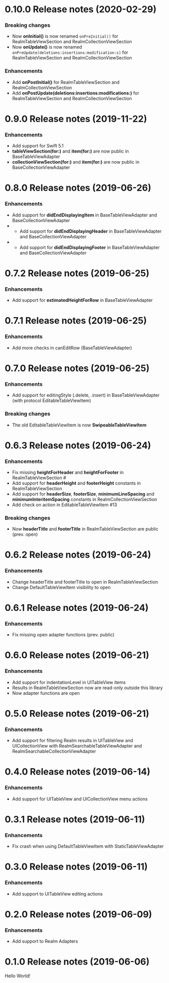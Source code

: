 0.10.0 Release notes (2020-02-29)
=============================================================
### Breaking changes
* Now **onInitial()** is now renamed `onPreInitial()` for RealmTableViewSection and RealmCollectionViewSection
* Now **onUpdate()** is now renamed `onPreUpdate(deletions:insertions:modification:s)` for RealmTableViewSection and RealmCollectionViewSection

### Enhancements
* Add **onPostInitial()** for RealmTableViewSection and RealmCollectionViewSection
* Add **onPostUpdate(deletions:insertions:modifications:)** for RealmTableViewSection and RealmCollectionViewSection

0.9.0 Release notes (2019-11-22)
=============================================================
### Enhancements
* Add support for Swift 5.1
* **tableViewSection(for:)** and **item(for:)** are now public in BaseTableViewAdapter
* **collectionViewSection(for:)** and **item(for:)** are now public in BaseCollectionViewAdapter

0.8.0 Release notes (2019-06-26)
=============================================================
### Enhancements
* Add support for **didEndDisplayingItem** in BaseTableViewAdapter and BaseCollectionViewAdapter
* * Add support for **didEndDisplayingHeader** in BaseTableViewAdapter and BaseCollectionViewAdapter
* * Add support for **didEndDisplayingFooter** in BaseTableViewAdapter and BaseCollectionViewAdapter

0.7.2 Release notes (2019-06-25)
=============================================================
### Enhancements
* Add support for **estimatedHeightForRow** in BaseTableViewAdapter

0.7.1 Release notes (2019-06-25)
=============================================================
### Enhancements
* Add more checks in canEditRow (BaseTableViewAdapter)

0.7.0 Release notes (2019-06-25)
=============================================================
### Enhancements
* Add support for editingStyle (.delete, .insert) in BaseTableViewAdapter (with protocol EditableTableViewItem)

### Breaking changes
* The old EditableTableViewItem is now **SwipeableTableViewItem**

0.6.3 Release notes (2019-06-24)
=============================================================
### Enhancements
* Fix missing **heightForHeader** and **heightForFooter** in RealmTableViewSection #
* Add support for **headerHeight** and **footerHeight** constants in RealmTableViewSection
* Add support for **headerSize**, **footerSize**, **minimumLineSpacing** and **minimumInteritemSpacing** constants in RealmCollectionViewSection
* Add check on action in EditableTableViewItem #13

### Breaking changes
* Now **headerTitle** and **footerTitle** in RealmTableViewSection are public (prev. open)

0.6.2 Release notes (2019-06-24)
=============================================================
### Enhancements
* Change headerTitle and footerTitle to open in RealmTableViewSection
* Change DefaultTableViewItem visibility to open

0.6.1 Release notes (2019-06-24)
=============================================================
### Enhancements
* Fix missing open adapter functions (prev. public)

0.6.0 Release notes (2019-06-21)
=============================================================
### Enhancements
* Add support for indentationLevel in UITableView items
* Results in RealmTableViewSection now are read-only outside this library
* Now adapter functions are open

0.5.0 Release notes (2019-06-21)
=============================================================
### Enhancements
* Add support for filtering Realm results in UITableView and UICollectionView with RealmSearchableTableViewAdapter and RealmSearchableCollectionViewAdapter

0.4.0 Release notes (2019-06-14)
=============================================================
### Enhancements
* Add support for UITableView and UICollectionView menu actions

0.3.1 Release notes (2019-06-11)
=============================================================
### Enhancements
* Fix crash when using DefaultTableViewItem with StaticTableViewAdapter

0.3.0 Release notes (2019-06-11)
=============================================================
### Enhancements
* Add support to UITableView editing actions

0.2.0 Release notes (2019-06-09)
=============================================================
### Enhancements
* Add support to Realm Adapters

0.1.0 Release notes (2019-06-06)
=============================================================
Hello World!

